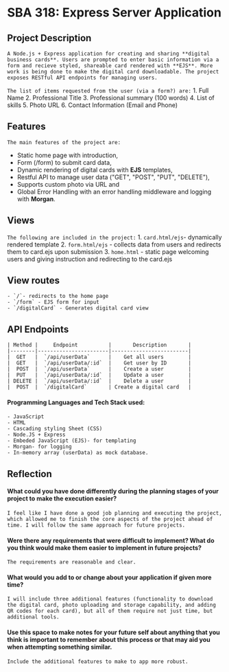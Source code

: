# SBA 318: Express Server Application

## Project Description
`A Node.js + Express application for creating and sharing **digital business cards**. Users are prompted to enter basic information via a form and recieve styled, shareable card rendered with **EJS**. More work is being done to make the digital card downloadable. The project exposes RESTful API endpoints for managing users.`

`The list of items requested from the user (via a form?) are:`
    1. Full Name
    2. Professional Title
    3. Professional summary (100 words)
    4. List of skills
    5. Photo URL
    6. Contact Information (Email and Phone)

## Features
`The main features of the project are:`
 - Static home page with introduction,
 - Form (/form) to submit card data,
 - Dynamic rendering of digital cards with **EJS** templates,
 - Restful API to manage user data ("GET", "POST", "PUT", "DELETE"),
 - Supports custom photo via URL and
 - Global Error Handling with an error handling middleware and logging with **Morgan**.

## Views
`The following are included in the project:`
    1. `card.html/ejs`- dynamically rendered template
    2. `form.html/ejs` - collects data from users and redirects them to card.ejs upon submission
    3. `home.html` - static page welcoming users and giving instruction and redirecting to the card.ejs

## View routes
    - `/`- redirects to the home page
    - `/form` - EJS form for input
    - `/digitalCard` - Generates digital card view

## API Endpoints

    | Method |     Endpoint          |       Description       |
    |--------|-----------------------|-------------------------|
    |  GET   |  `/api/userData`      |    Get all users        |
    |  GET   |  `/api/userData/:id`  |    Get user by ID       |
    |  POST  |  `/api/userData`      |    Create a user        |
    |  PUT   |  `/api/userData/:id`  |    Update a user        |
    | DELETE |  `/api/userData/:id`  |    Delete a user        |
    |  POST  |  `/digitalCard`       | Create a digital card   |


#### Programming Languages and Tech Stack used:
    - JavaScript
    - HTML
    - Cascading styling Sheet (CSS) 
    - Node.JS + Express
    - Embeded JavaScript (EJS)- for templating
    - Morgan- for logging
    - In-memory array (userData) as mock database.

## Reflection

 #### What could you have done differently during the planning stages of your project to make the execution easier?
`I feel like I have done a good job planning and executing the project, which allowed me to finish the core aspects of the project ahead of time. I will follow the same approach for future projects.`

 #### Were there any requirements that were difficult to implement? What do you think would make them easier to implement in future projects?
`The requirements are reasonable and clear.`

 #### What would you add to or change about your application if given more time?
`I will include three additional features (functionality to download the digital card, photo uploading and storage capability, and adding QR codes for each card), but all of them require not just time, but additional tools.`

 #### Use this space to make notes for your future self about anything that you think is important to remember about this process or that may aid you when attempting something similar.
`Include the additional features to make to app more robust.`
